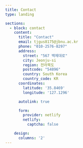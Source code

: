 ```yaml
---
title: Contact
type: landing

sections:
  - block: contact
    content:
      title: "Contact"
      email: tjgus8175@jbnu.ac.kr
      phone: "010-2576-8297"
      address:
        street: "567 백제대로"
        city: Jeonju-si
        region: 전라북도
        postcode: "54896"
        country: South Korea
        country_code: KR
      coordinates:
        latitude: '35.8469'
        longitude: '127.1296'

      autolink: true

      form:
        provider: netlify
        netlify:
          captcha: false

    design:
      columns: '2'
---
```

